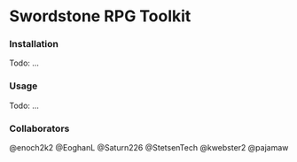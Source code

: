 # Swordstone RPG Toolkit

### Installation
Todo: ...

### Usage
Todo: ...

### Collaborators
@enoch2k2
@EoghanL
@Saturn226
@StetsenTech
@kwebster2
@pajamaw

